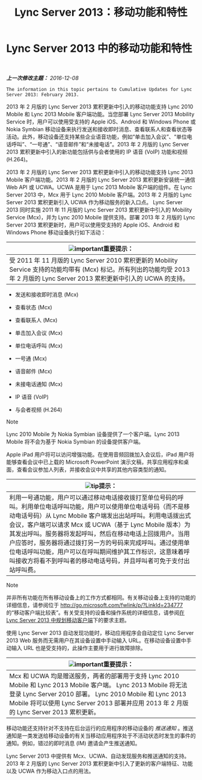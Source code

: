 ﻿---
title: Lync Server 2013：移动功能和特性
TOCTitle: 移动功能和特性
ms:assetid: 12517a88-2531-44a5-bea5-d8884aff53eb
ms:mtpsurl: https://technet.microsoft.com/zh-cn/library/Hh689983(v=OCS.15)
ms:contentKeyID: 49312058
ms.date: 12/10/2016
mtps_version: v=OCS.15
ms.translationtype: HT
---

# Lync Server 2013 中的移动功能和特性

 

_**上一次修改主题：** 2016-12-08_

    The information in this topic pertains to Cumulative Updates for Lync Server 2013: February 2013.

2013 年 2 月版的 Lync Server 2013 累积更新中引入的移动功能支持 Lync 2010 Mobile 和 Lync 2013 Mobile 客户端功能。当您部署 Lync Server 2013 Mobility Service 时，用户可以使用受支持的 Apple iOS、Android 和 Windows Phone 或 Nokia Symbian 移动设备来执行发送和接收即时消息、查看联系人和查看状态等活动。此外，移动设备还支持某些企业语音功能，例如“单击加入会议”、“单位电话呼叫”、“一号通”、“语音邮件”和“未接电话”。2013 年 2 月版的 Lync Server 2013 累积更新中引入的新功能包括供与会者使用的 IP 语音 (VoIP) 功能和视频 (H.264)。

2013 年 2 月版的 Lync Server 2013 累积更新中引入的移动功能支持 Lync 2013 Mobile 客户端功能。2013 年 2 月版的 Lync Server 2013 累积更新安装统一通信 Web API 或 UCWA。UCWA 是用于 Lync 2013 Mobile 客户端的组件。在 Lync Server 2013 中，Mcx 用于 Lync 2010 Mobile 客户端。2013 年 2 月版的 Lync Server 2013 累积更新引入 UCWA 作为移动服务的新入口点。 Lync Server 2013 同时实施 2011 年 11 月版的 Lync Server 2013 累积更新中引入的 Mobility Service (Mcx)，并为 Lync 2010 Mobile 提供支持。部署 2013 年 2 月版的 Lync Server 2013 累积更新时，用户可以使用受支持的 Apple iOS、Android 和 Windows Phone 移动设备执行如下活动：

<table>
<thead>
<tr class="header">
<th><img src="images/Gg398794.important(OCS.15).gif" title="important" alt="important" />重要提示：</th>
</tr>
</thead>
<tbody>
<tr class="odd">
<td>受 2011 年 11 月版的 Lync Server 2010 累积更新的 Mobility Service 支持的功能均带有 (Mcx) 标记。所有列出的功能均受 2013 年 2 月版的 Lync Server 2013 累积更新中引入的 UCWA 的支持。</td>
</tr>
</tbody>
</table>


  - 发送和接收即时消息 (Mcx)

  - 查看状态 (Mcx)

  - 查看联系人 (Mcx)

  - 单击加入会议 (Mcx)

  - 单位电话呼叫 (Mcx)

  - 一号通 (Mcx)

  - 语音邮件 (Mcx)

  - 未接电话通知 (Mcx)

  - IP 语音 (VoIP)

  - 与会者视频 (H.264)

> [!NOTE]  
> Lync 2010 Mobile 为 Nokia Symbian 设备提供了一个客户端。Lync 2013 Mobile 将不会为基于 Nokia Symbian 的设备提供客户端。



Apple iPad 用户将可以访问增强功能。在使用音频回拨加入会议后，iPad 用户将能够查看会议中已上载的 Microsoft PowerPoint 演示文稿，共享应用程序和桌面，查看会议参加人列表，并接收会议中共享的其他内容类型的通知。

<table>
<thead>
<tr class="header">
<th><img src="images/Gg398094.tip(OCS.15).gif" title="tip" alt="tip" />提示：</th>
</tr>
</thead>
<tbody>
<tr class="odd">
<td>利用一号通功能，用户可以通过移动电话接收拨打至单位号码的呼叫。利用单位电话呼叫功能，用户可以使用单位电话号码（而不是移动电话号码）从 Lync Mobile 客户端发出出站呼叫。利用电话拨出式会议，客户端可以请求 Mcx 或 UCWA（基于 Lync Mobile 版本）为其发出呼叫。服务器将发起呼叫，然后在移动电话上回拨用户。当用户应答时，服务器将通过拨打另一方的号码来完成呼叫。通过使用单位电话呼叫功能，用户可以在呼叫期间维护其工作标识，这意味着呼叫接收方将看不到呼叫者的移动电话号码，并且呼叫者可免于支付出站呼叫费。</td>
</tr>
</tbody>
</table>


> [!NOTE]  
> 并非所有功能在所有移动设备上的工作方式都相同。有关移动设备上支持的功能的详细信息，请参阅位于 <a href="http://go.microsoft.com/fwlink/p/?linkid=234777">http://go.microsoft.com/fwlink/p/?LinkId=234777</a> 的“移动客户端比较表”。有关受支持的设备和操作系统的详细信息，请参阅<a href="lync-server-2013-planning-for-mobile-clients.md">在 Lync Server 2013 中规划移动客户端</a>下的要求主题。



使用 Lync Server 2013 自动发现功能时，移动应用程序会自动定位 Lync Server 2013 Web 服务而无需用户在其设备设置中手动输入 URL。在移动设备设置中手动输入 URL 也是受支持的，此操作主要用于进行故障排除。

<table>
<thead>
<tr class="header">
<th><img src="images/Gg398794.important(OCS.15).gif" title="important" alt="important" />重要提示：</th>
</tr>
</thead>
<tbody>
<tr class="odd">
<td>Mcx 和 UCWA 均是赠送服务，两者的部署用于支持 Lync 2010 Mobile 和 Lync 2013 Mobile 客户端。 Lync 2013 Mobile 将无法登录 Lync Server 2010 部署。 Lync 2010 Mobile 和 Lync 2013 Mobile 将可以使用 Lync Server 2013 部署并应用 2013 年 2 月版的 Lync Server 2013 累积更新。</td>
</tr>
</tbody>
</table>


移动功能还支持针对不支持在后台运行的应用程序的移动设备的 *推送通知* 。推送通知是一类发送给移动设备的有关当移动应用程序处于不活动状态时发生的事件的通知。例如，错过的即时消息 (IM) 邀请会产生推送通知。

Lync Server 2013 中提供有 Mcx、UCWA、自动发现服务和推送通知的支持。2013 年 2 月版的 Lync Server 2013 累积更新中引入了更新的客户端特征、功能以及 UCWA 作为移动入口点的用法。

